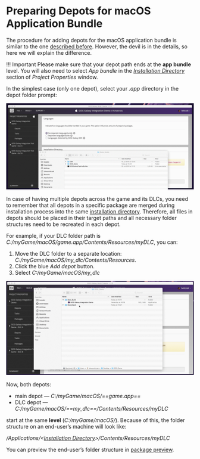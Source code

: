 # Preparing Depots for macOS Application Bundle

The procedure for adding depots for the macOS application bundle is similar to the one [described before](bc-depots.md). However, the devil is in the details, so here we will explain the difference.

!!! Important
    Please make sure that your depot path ends at the **app bundle** level. You will also need to select *App bundle* in the [*Installation Directory*](bc-installation-dir.md) section of *Project Properties* window.

In the simplest case (only one depot), select your *.app* directory in the depot folder prompt:

![App Bundle as a Depot](_assets/bc-app-bundle-as-a-depot.gif)

In case of having multiple depots across the game and its DLCs, you need to remember that all depots in a specific package are merged during installation process into the same [installation directory](bc-installation-dir.md). Therefore, all files in depots should be placed in their target paths and all necessary folder structures need to be recreated in each depot.

For example, if your DLC folder path is *C:/myGame/macOS/game.app/Contents/Resources/myDLC*, you can:

1. Move the DLC folder to a separate location: *C:/myGame/macOS/my_dlc/Contents/Resources*.
2. Click the blue *Add depot* button.
3. Select *C:/myGame/macOS/my_dlc*

![Separating DLC](_assets/bc-separating-DLC.gif)

Now, both depots:

- main depot — *C:/myGame/macOS/==game.app==*
- DLC depot — *C:/myGame/macOS/==my_dlc==/Contents/Resources/myDLC*

start at the same **level** (*C:/myGame/macOS/*). Because of this, the folder structure on an end-user’s machine will look like:

*/Applications/<[Installation Directory](bc-installation-dir.md)>/Contents/Resources/myDLC*

You can preview the end-user’s folder structure in [package preview](bc-package-preview.md).